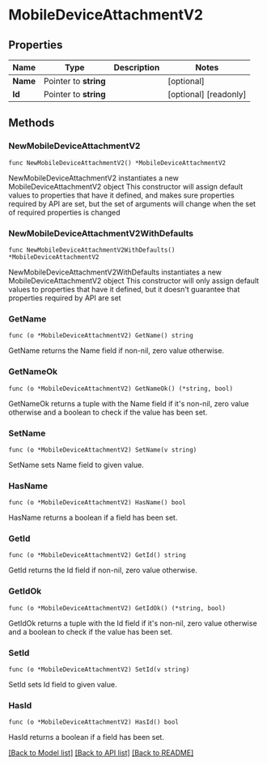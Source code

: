 # MobileDeviceAttachmentV2

## Properties

Name | Type | Description | Notes
------------ | ------------- | ------------- | -------------
**Name** | Pointer to **string** |  | [optional] 
**Id** | Pointer to **string** |  | [optional] [readonly] 

## Methods

### NewMobileDeviceAttachmentV2

`func NewMobileDeviceAttachmentV2() *MobileDeviceAttachmentV2`

NewMobileDeviceAttachmentV2 instantiates a new MobileDeviceAttachmentV2 object
This constructor will assign default values to properties that have it defined,
and makes sure properties required by API are set, but the set of arguments
will change when the set of required properties is changed

### NewMobileDeviceAttachmentV2WithDefaults

`func NewMobileDeviceAttachmentV2WithDefaults() *MobileDeviceAttachmentV2`

NewMobileDeviceAttachmentV2WithDefaults instantiates a new MobileDeviceAttachmentV2 object
This constructor will only assign default values to properties that have it defined,
but it doesn't guarantee that properties required by API are set

### GetName

`func (o *MobileDeviceAttachmentV2) GetName() string`

GetName returns the Name field if non-nil, zero value otherwise.

### GetNameOk

`func (o *MobileDeviceAttachmentV2) GetNameOk() (*string, bool)`

GetNameOk returns a tuple with the Name field if it's non-nil, zero value otherwise
and a boolean to check if the value has been set.

### SetName

`func (o *MobileDeviceAttachmentV2) SetName(v string)`

SetName sets Name field to given value.

### HasName

`func (o *MobileDeviceAttachmentV2) HasName() bool`

HasName returns a boolean if a field has been set.

### GetId

`func (o *MobileDeviceAttachmentV2) GetId() string`

GetId returns the Id field if non-nil, zero value otherwise.

### GetIdOk

`func (o *MobileDeviceAttachmentV2) GetIdOk() (*string, bool)`

GetIdOk returns a tuple with the Id field if it's non-nil, zero value otherwise
and a boolean to check if the value has been set.

### SetId

`func (o *MobileDeviceAttachmentV2) SetId(v string)`

SetId sets Id field to given value.

### HasId

`func (o *MobileDeviceAttachmentV2) HasId() bool`

HasId returns a boolean if a field has been set.


[[Back to Model list]](../README.md#documentation-for-models) [[Back to API list]](../README.md#documentation-for-api-endpoints) [[Back to README]](../README.md)


